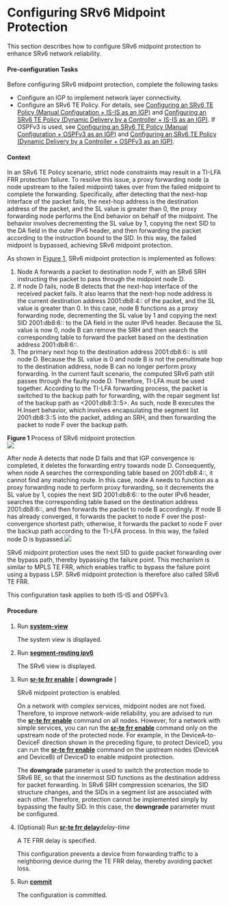 Configuring SRv6 Midpoint Protection
====================================

This section describes how to configure SRv6 midpoint protection to enhance SRv6 network reliability.

#### Pre-configuration Tasks

Before configuring SRv6 midpoint protection, complete the following tasks:

* Configure an IGP to implement network layer connectivity.
* Configure an SRv6 TE Policy. For details, see [Configuring an SRv6 TE Policy (Manual Configuration + IS-IS as an IGP)](dc_vrp_srv6_cfg_all_0110.html) and [Configuring an SRv6 TE Policy (Dynamic Delivery by a Controller + IS-IS as an IGP)](dc_vrp_srv6_cfg_all_0116.html). If OSPFv3 is used, see [Configuring an SRv6 TE Policy (Manual Configuration + OSPFv3 as an IGP)](dc_vrp_srv6_cfg_all_0200.html) and [Configuring an SRv6 TE Policy (Dynamic Delivery by a Controller + OSPFv3 as an IGP)](dc_vrp_srv6_cfg_all_0203.html).


#### Context

In an SRv6 TE Policy scenario, strict node constraints may result in a TI-LFA FRR protection failure. To resolve this issue, a proxy forwarding node (a node upstream to the failed midpoint) takes over from the failed midpoint to complete the forwarding. Specifically, after detecting that the next-hop interface of the packet fails, the next-hop address is the destination address of the packet, and the SL value is greater than 0, the proxy forwarding node performs the End behavior on behalf of the midpoint. The behavior involves decrementing the SL value by 1, copying the next SID to the DA field in the outer IPv6 header, and then forwarding the packet according to the instruction bound to the SID. In this way, the failed midpoint is bypassed, achieving SRv6 midpoint protection.

As shown in [Figure 1](#EN-US_TASK_0262591411__en-us_concept_0262587153_fig2867173317449), SRv6 midpoint protection is implemented as follows:

1. Node A forwards a packet to destination node F, with an SRv6 SRH instructing the packet to pass through the midpoint node D.
2. If node D fails, node B detects that the next-hop interface of the received packet fails. It also learns that the next-hop node address is the current destination address 2001:db8:4:: of the packet, and the SL value is greater than 0. In this case, node B functions as a proxy forwarding node, decrementing the SL value by 1 and copying the next SID 2001:db8:6:: to the DA field in the outer IPv6 header. Because the SL value is now 0, node B can remove the SRH and then search the corresponding table to forward the packet based on the destination address 2001:db8:6::.
3. The primary next hop to the destination address 2001:db8:6:: is still node D. Because the SL value is 0 and node B is not the penultimate hop to the destination address, node B can no longer perform proxy forwarding. In the current fault scenario, the computed SRv6 path still passes through the faulty node D. Therefore, TI-LFA must be used together. According to the TI-LFA forwarding process, the packet is switched to the backup path for forwarding, with the repair segment list of the backup path as <2001:db8:3::5>. As such, node B executes the H.Insert behavior, which involves encapsulating the segment list 2001:db8:3::5 into the packet, adding an SRH, and then forwarding the packet to node F over the backup path.

**Figure 1** Process of SRv6 midpoint protection  
![](figure/en-us_image_0000001635335665.png)

After node A detects that node D fails and that IGP convergence is completed, it deletes the forwarding entry towards node D. Consequently, when node A searches the corresponding table based on 2001:db8:4::, it cannot find any matching route. In this case, node A needs to function as a proxy forwarding node to perform proxy forwarding, so it decrements the SL value by 1, copies the next SID 2001:db8:6:: to the outer IPv6 header, searches the corresponding table based on the destination address 2001:db8:6::, and then forwards the packet to node B accordingly. If node B has already converged, it forwards the packet to node F over the post-convergence shortest path; otherwise, it forwards the packet to node F over the backup path according to the TI-LFA process. In this way, the failed node D is bypassed.![](../../../../public_sys-resources/note_3.0-en-us.png) 

SRv6 midpoint protection uses the next SID to guide packet forwarding over the bypass path, thereby bypassing the failure point. This mechanism is similar to MPLS TE FRR, which enables traffic to bypass the failure point using a bypass LSP. SRv6 midpoint protection is therefore also called SRv6 TE FRR.


This configuration task applies to both IS-IS and OSPFv3.


#### Procedure

1. Run [**system-view**](cmdqueryname=system-view)
   
   
   
   The system view is displayed.
2. Run [**segment-routing ipv6**](cmdqueryname=segment-routing+ipv6)
   
   
   
   The SRv6 view is displayed.
3. Run [**sr-te frr enable**](cmdqueryname=sr-te+frr+enable) [ **downgrade** ]
   
   
   
   SRv6 midpoint protection is enabled.
   
   
   
   On a network with complex services, midpoint nodes are not fixed. Therefore, to improve network-wide reliability, you are advised to run the [**sr-te frr enable**](cmdqueryname=sr-te+frr+enable) command on all nodes. However, for a network with simple services, you can run the [**sr-te frr enable**](cmdqueryname=sr-te+frr+enable) command only on the upstream node of the protected node. For example, in the DeviceA-to-DeviceF direction shown in the preceding figure, to protect DeviceD, you can run the [**sr-te frr enable**](cmdqueryname=sr-te+frr+enable) command on the upstream nodes (DeviceA and DeviceB) of DeviceD to enable midpoint protection.
   
   The **downgrade** parameter is used to switch the protection mode to SRv6 BE, so that the innermost SID functions as the destination address for packet forwarding. In SRv6 SRH compression scenarios, the SID structure changes, and the SIDs in a segment list are associated with each other. Therefore, protection cannot be implemented simply by bypassing the faulty SID. In this case, the **downgrade** parameter must be configured.
4. (Optional) Run [**sr-te frr delay**](cmdqueryname=sr-te+frr+delay)*delay-time*
   
   
   
   A TE FRR delay is specified.
   
   
   
   This configuration prevents a device from forwarding traffic to a neighboring device during the TE FRR delay, thereby avoiding packet loss.
5. Run [**commit**](cmdqueryname=commit)
   
   
   
   The configuration is committed.